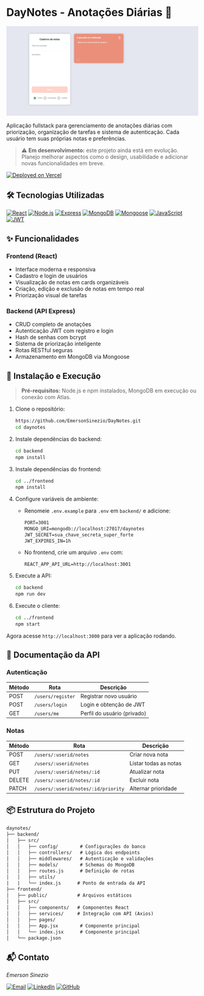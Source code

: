 # DayNotes - Anotações Diárias 📝

![Demo](./front/public/readme/2025-05-03%2022.25.45%20day-notes-client.vercel.app%202d0acfae2b0b.jpg)

Aplicação fullstack para gerenciamento de anotações diárias com priorização, organização de tarefas e sistema de autenticação. Cada usuário tem suas próprias notas e preferências.

> ⚠️ **Em desenvolvimento:** este projeto ainda está em evolução. Planejo melhorar aspectos como o design, usabilidade e adicionar novas funcionalidades em breve.

[![Deployed on Vercel](https://img.shields.io/badge/Deployed_on-Vercel-black?style=for-the-badge&logo=vercel)](https://day-notes-client.vercel.app)

## 🛠 Tecnologias Utilizadas

[![React](https://img.shields.io/badge/-React-61DAFB?style=for-the-badge&logo=react&logoColor=black)](https://reactjs.org/)
[![Node.js](https://img.shields.io/badge/-Node.js-339933?style=for-the-badge&logo=node.js&logoColor=white)](https://nodejs.org/)
[![Express](https://img.shields.io/badge/-Express-000000?style=for-the-badge&logo=express&logoColor=white)](https://expressjs.com/)
[![MongoDB](https://img.shields.io/badge/-MongoDB-47A248?style=for-the-badge&logo=mongodb&logoColor=white)](https://www.mongodb.com/)
[![Mongoose](https://img.shields.io/badge/-Mongoose-880000?style=for-the-badge&logo=mongoose&logoColor=white)](https://mongoosejs.com/)
[![JavaScript](https://img.shields.io/badge/-JavaScript-F7DF1E?style=for-the-badge&logo=javascript&logoColor=black)](https://developer.mozilla.org/en-US/docs/Web/JavaScript)
[![JWT](https://img.shields.io/badge/JWT-9.x-orange)](https://jwt.io/)

## ✨ Funcionalidades

### Frontend (React)

- Interface moderna e responsiva
- Cadastro e login de usuários
- Visualização de notas em cards organizáveis
- Criação, edição e exclusão de notas em tempo real
- Priorização visual de tarefas

### Backend (API Express)

- CRUD completo de anotações
- Autenticação JWT com registro e login
- Hash de senhas com bcrypt
- Sistema de priorização inteligente
- Rotas RESTful seguras
- Armazenamento em MongoDB via Mongoose

## 🔧 Instalação e Execução

> **Pré-requisitos:** Node.js e npm instalados, MongoDB em execução ou conexão com Atlas.

1. Clone o repositório:

   ```bash
   https://github.com/EmersonSinezio/DayNotes.git
   cd daynotes
   ```

2. Instale dependências do backend:

   ```bash
   cd backend
   npm install
   ```

3. Instale dependências do frontend:

   ```bash
   cd ../frontend
   npm install
   ```

4. Configure variáveis de ambiente:

   - Renomeie `.env.example` para `.env` em `backend/` e adicione:

     ```env
     PORT=3001
     MONGO_URI=mongodb://localhost:27017/daynotes
     JWT_SECRET=sua_chave_secreta_super_forte
     JWT_EXPIRES_IN=1h
     ```

   - No frontend, crie um arquivo `.env` com:

     ```env
     REACT_APP_API_URL=http://localhost:3001
     ```

5. Execute a API:

   ```bash
   cd backend
   npm run dev
   ```

6. Execute o cliente:

   ```bash
   cd ../frontend
   npm start
   ```

Agora acesse `http://localhost:3000` para ver a aplicação rodando.

## 📜 Documentação da API

### Autenticação

| Método | Rota              | Descrição                   |
| ------ | ----------------- | --------------------------- |
| POST   | `/users/register` | Registrar novo usuário      |
| POST   | `/users/login`    | Login e obtenção de JWT     |
| GET    | `/users/me`       | Perfil do usuário (privado) |

### Notas

| Método | Rota                                | Descrição             |
| ------ | ----------------------------------- | --------------------- |
| POST   | `/users/:userid/notes`              | Criar nova nota       |
| GET    | `/users/:userid/notes`              | Listar todas as notas |
| PUT    | `/users/:userid/notes/:id`          | Atualizar nota        |
| DELETE | `/users/:userid/notes/:id`          | Excluir nota          |
| PATCH  | `/users/:userid/notes/:id/priority` | Alternar prioridade   |

## 📦 Estrutura do Projeto

```
daynotes/
├── backend/
│   ├── src/
│   │   ├── config/        # Configurações do banco
│   │   ├── controllers/   # Lógica dos endpoints
│   │   ├── middlewares/   # Autenticação e validações
│   │   ├── models/        # Schemas do MongoDB
│   │   ├── routes.js      # Definição de rotas
│   │   ├── utils/
|   |   └── index.js      # Ponto de entrada da API
├── frontend/
│   ├── public/           # Arquivos estáticos
│   ├── src/
│   │   ├── components/   # Componentes React
│   │   ├── services/     # Integração com API (Axios)
│   │   ├── pages/
│   │   ├── App.jsx        # Componente principal
│   │   └── index.jsx      # Componente principal
│   └── package.json
```

## 📬 Contato

_Emerson Sinezio_

[![Email](https://img.shields.io/badge/-Gmail-%23333?style=for-the-badge&logo=gmail&logoColor=white)](mailto:emerson.sineziio@gmail.com)
[![LinkedIn](https://img.shields.io/badge/-LinkedIn-%230077B5?style=for-the-badge&logo=linkedin&logoColor=white)](https://www.linkedin.com/in/emerson-sineziio)
[![GitHub](https://img.shields.io/badge/-GitHub-181717?style=for-the-badge&logo=github&logoColor=white)](https://github.com/emerson-sineziio)
